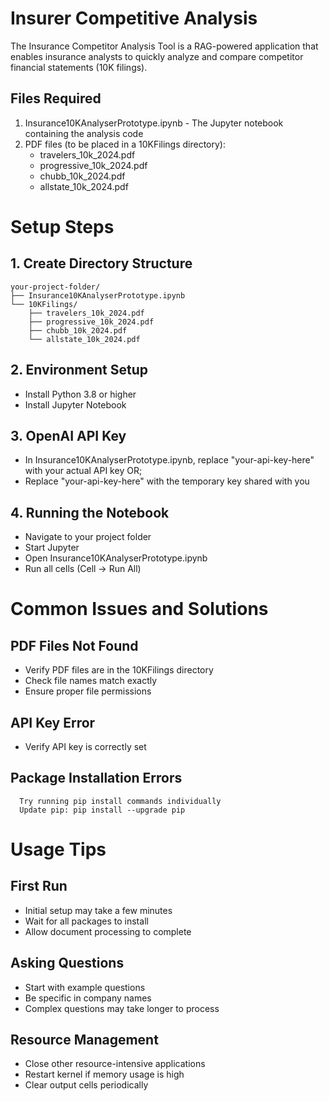 # Insurer Competitive Analysis
The Insurance Competitor Analysis Tool is a RAG-powered application that enables insurance analysts to quickly analyze and compare competitor financial statements (10K filings).

## Files Required
1. Insurance10KAnalyserPrototype.ipynb - The Jupyter notebook containing the analysis code
2. PDF files (to be placed in a 10KFilings directory):
      - travelers_10k_2024.pdf
      - progressive_10k_2024.pdf
      - chubb_10k_2024.pdf
      - allstate_10k_2024.pdf

# Setup Steps

## 1. Create Directory Structure
    your-project-folder/
    ├── Insurance10KAnalyserPrototype.ipynb
    └── 10KFilings/
        ├── travelers_10k_2024.pdf
        ├── progressive_10k_2024.pdf
        ├── chubb_10k_2024.pdf
        └── allstate_10k_2024.pdf

## 2. Environment Setup
  - Install Python 3.8 or higher
  - Install Jupyter Notebook

## 3. OpenAI API Key
  - In Insurance10KAnalyserPrototype.ipynb, replace "your-api-key-here" with your actual API key OR;
  - Replace "your-api-key-here" with the temporary key shared with you

## 4. Running the Notebook
  - Navigate to your project folder
  - Start Jupyter
  - Open Insurance10KAnalyserPrototype.ipynb
  - Run all cells (Cell → Run All)

# Common Issues and Solutions

## PDF Files Not Found
- Verify PDF files are in the 10KFilings directory
- Check file names match exactly
- Ensure proper file permissions

## API Key Error
- Verify API key is correctly set

## Package Installation Errors

      Try running pip install commands individually
      Update pip: pip install --upgrade pip


# Usage Tips

## First Run
- Initial setup may take a few minutes
- Wait for all packages to install
- Allow document processing to complete


## Asking Questions
- Start with example questions
- Be specific in company names
- Complex questions may take longer to process


## Resource Management
- Close other resource-intensive applications
- Restart kernel if memory usage is high
- Clear output cells periodically
